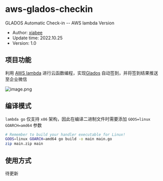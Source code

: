 # aws-glados-checkin
GLADOS Automatic Check-in -- AWS lambda Version

* Author: [xiabee](https://github.com/xiabee)
* Update time: 2022.10.25
* Version: 1.0



## 项目功能

利用 [AWS lambda](https://ap-southeast-1.console.aws.amazon.com/lambda/home?region=ap-southeast-1) 进行云函数编程，实现[Glados](https://glados.rocks/console) 自动签到，并将签到结果推送至企业微信

![image.png](https://tva1.sinaimg.cn/large/0084b03xgy1h7hz51nsbbj31pq0rmty1.jpg)



## 编译模式

`lambda go` 仅支持 `x86` 架构，因此在编译二进制文件时需要添加 `GOOS=linux GOARCH=amd64` 参数

```bash
# Remember to build your handler executable for Linux!
GOOS=linux GOARCH=amd64 go build -o main main.go
zip main.zip main
```



## 使用方式

待更新
